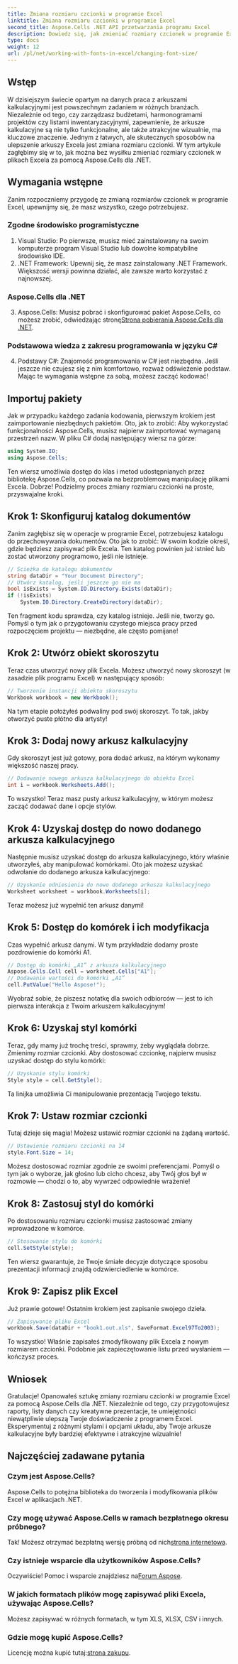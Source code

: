 ```yaml
---
title: Zmiana rozmiaru czcionki w programie Excel
linktitle: Zmiana rozmiaru czcionki w programie Excel
second_title: Aspose.Cells .NET API przetwarzania programu Excel
description: Dowiedz się, jak zmieniać rozmiary czcionek w programie Excel za pomocą Aspose.Cells dla .NET. Ten prosty przewodnik przeprowadzi Cię przez kodowanie krok po kroku, aby uczynić Twoje arkusze kalkulacyjne bardziej atrakcyjnymi.
type: docs
weight: 12
url: /pl/net/working-with-fonts-in-excel/changing-font-size/
---
```

## Wstęp
W dzisiejszym świecie opartym na danych praca z arkuszami kalkulacyjnymi jest powszechnym zadaniem w różnych branżach. Niezależnie od tego, czy zarządzasz budżetami, harmonogramami projektów czy listami inwentaryzacyjnymi, zapewnienie, że arkusze kalkulacyjne są nie tylko funkcjonalne, ale także atrakcyjne wizualnie, ma kluczowe znaczenie. Jednym z łatwych, ale skutecznych sposobów na ulepszenie arkuszy Excela jest zmiana rozmiaru czcionki. W tym artykule zagłębimy się w to, jak można bez wysiłku zmieniać rozmiary czcionek w plikach Excela za pomocą Aspose.Cells dla .NET. 
## Wymagania wstępne
Zanim rozpoczniemy przygodę ze zmianą rozmiarów czcionek w programie Excel, upewnijmy się, że masz wszystko, czego potrzebujesz.
### Zgodne środowisko programistyczne
1. Visual Studio: Po pierwsze, musisz mieć zainstalowany na swoim komputerze program Visual Studio lub dowolne kompatybilne środowisko IDE.
2. .NET Framework: Upewnij się, że masz zainstalowany .NET Framework. Większość wersji powinna działać, ale zawsze warto korzystać z najnowszej.
### Aspose.Cells dla .NET
3.  Aspose.Cells: Musisz pobrać i skonfigurować pakiet Aspose.Cells, co możesz zrobić, odwiedzając stronę[Strona pobierania Aspose.Cells dla .NET](https://releases.aspose.com/cells/net/).
### Podstawowa wiedza z zakresu programowania w języku C#
4. Podstawy C#: Znajomość programowania w C# jest niezbędna. Jeśli jeszcze nie czujesz się z nim komfortowo, rozważ odświeżenie podstaw. 
Mając te wymagania wstępne za sobą, możesz zacząć kodować!
## Importuj pakiety
Jak w przypadku każdego zadania kodowania, pierwszym krokiem jest zaimportowanie niezbędnych pakietów. Oto, jak to zrobić:
Aby wykorzystać funkcjonalności Aspose.Cells, musisz najpierw zaimportować wymaganą przestrzeń nazw. W pliku C# dodaj następujący wiersz na górze:
```csharp
using System.IO;
using Aspose.Cells;
```
Ten wiersz umożliwia dostęp do klas i metod udostępnianych przez bibliotekę Aspose.Cells, co pozwala na bezproblemową manipulację plikami Excela.
Dobrze! Podzielmy proces zmiany rozmiaru czcionki na proste, przyswajalne kroki. 
## Krok 1: Skonfiguruj katalog dokumentów
Zanim zagłębisz się w operacje w programie Excel, potrzebujesz katalogu do przechowywania dokumentów. Oto jak to zrobić:
W swoim kodzie określ, gdzie będziesz zapisywać plik Excela. Ten katalog powinien już istnieć lub zostać utworzony programowo, jeśli nie istnieje. 
```csharp
// Ścieżka do katalogu dokumentów
string dataDir = "Your Document Directory";
// Utwórz katalog, jeśli jeszcze go nie ma
bool isExists = System.IO.Directory.Exists(dataDir);
if (!isExists)
    System.IO.Directory.CreateDirectory(dataDir);
```
Ten fragment kodu sprawdza, czy katalog istnieje. Jeśli nie, tworzy go. Pomyśl o tym jak o przygotowaniu czystego miejsca pracy przed rozpoczęciem projektu — niezbędne, ale często pomijane!
## Krok 2: Utwórz obiekt skoroszytu
Teraz czas utworzyć nowy plik Excela. 
Możesz utworzyć nowy skoroszyt (w zasadzie plik programu Excel) w następujący sposób:
```csharp
// Tworzenie instancji obiektu skoroszytu
Workbook workbook = new Workbook();
```
Na tym etapie położyłeś podwaliny pod swój skoroszyt. To tak, jakby otworzyć puste płótno dla artysty!
## Krok 3: Dodaj nowy arkusz kalkulacyjny
Gdy skoroszyt jest już gotowy, pora dodać arkusz, na którym wykonamy większość naszej pracy.
```csharp
// Dodawanie nowego arkusza kalkulacyjnego do obiektu Excel
int i = workbook.Worksheets.Add();
```
To wszystko! Teraz masz pusty arkusz kalkulacyjny, w którym możesz zacząć dodawać dane i opcje stylów.
## Krok 4: Uzyskaj dostęp do nowo dodanego arkusza kalkulacyjnego
Następnie musisz uzyskać dostęp do arkusza kalkulacyjnego, który właśnie utworzyłeś, aby manipulować komórkami.
Oto jak możesz uzyskać odwołanie do dodanego arkusza kalkulacyjnego:
```csharp
// Uzyskanie odniesienia do nowo dodanego arkusza kalkulacyjnego
Worksheet worksheet = workbook.Worksheets[i];
```
Teraz możesz już wypełnić ten arkusz danymi!
## Krok 5: Dostęp do komórek i ich modyfikacja
Czas wypełnić arkusz danymi.
W tym przykładzie dodamy proste pozdrowienie do komórki A1. 
```csharp
// Dostęp do komórki „A1” z arkusza kalkulacyjnego
Aspose.Cells.Cell cell = worksheet.Cells["A1"];
// Dodawanie wartości do komórki „A1”
cell.PutValue("Hello Aspose!");
```
Wyobraź sobie, że piszesz notatkę dla swoich odbiorców — jest to ich pierwsza interakcja z Twoim arkuszem kalkulacyjnym!
## Krok 6: Uzyskaj styl komórki 
Teraz, gdy mamy już trochę treści, sprawmy, żeby wyglądała dobrze. Zmienimy rozmiar czcionki.
Aby dostosować czcionkę, najpierw musisz uzyskać dostęp do stylu komórki:
```csharp
// Uzyskanie stylu komórki
Style style = cell.GetStyle();
```
Ta linijka umożliwia Ci manipulowanie prezentacją Twojego tekstu. 
## Krok 7: Ustaw rozmiar czcionki
Tutaj dzieje się magia! Możesz ustawić rozmiar czcionki na żądaną wartość.
```csharp
// Ustawienie rozmiaru czcionki na 14
style.Font.Size = 14;
```
Możesz dostosować rozmiar zgodnie ze swoimi preferencjami. Pomyśl o tym jak o wyborze, jak głośno lub cicho chcesz, aby Twój głos był w rozmowie — chodzi o to, aby wywrzeć odpowiednie wrażenie!
## Krok 8: Zastosuj styl do komórki
Po dostosowaniu rozmiaru czcionki musisz zastosować zmiany wprowadzone w komórce.
```csharp
// Stosowanie stylu do komórki
cell.SetStyle(style);
```
Ten wiersz gwarantuje, że Twoje śmiałe decyzje dotyczące sposobu prezentacji informacji znajdą odzwierciedlenie w komórce. 
## Krok 9: Zapisz plik Excel
Już prawie gotowe! Ostatnim krokiem jest zapisanie swojego dzieła.
```csharp
// Zapisywanie pliku Excel
workbook.Save(dataDir + "book1.out.xls", SaveFormat.Excel97To2003);
```
To wszystko! Właśnie zapisałeś zmodyfikowany plik Excela z nowym rozmiarem czcionki. Podobnie jak zapieczętowanie listu przed wysłaniem — kończysz proces.
## Wniosek
Gratulacje! Opanowałeś sztukę zmiany rozmiaru czcionki w programie Excel za pomocą Aspose.Cells dla .NET. Niezależnie od tego, czy przygotowujesz raporty, listy danych czy kreatywne prezentacje, te umiejętności niewątpliwie ulepszą Twoje doświadczenie z programem Excel. Eksperymentuj z różnymi stylami i opcjami układu, aby Twoje arkusze kalkulacyjne były bardziej efektywne i atrakcyjne wizualnie!
## Najczęściej zadawane pytania
### Czym jest Aspose.Cells?
Aspose.Cells to potężna biblioteka do tworzenia i modyfikowania plików Excel w aplikacjach .NET.
### Czy mogę używać Aspose.Cells w ramach bezpłatnego okresu próbnego?
 Tak! Możesz otrzymać bezpłatną wersję próbną od nich[strona internetowa](https://releases.aspose.com/).
### Czy istnieje wsparcie dla użytkowników Aspose.Cells?
 Oczywiście! Pomoc i wsparcie znajdziesz na[Forum Aspose](https://forum.aspose.com/c/cells/9).
### W jakich formatach plików mogę zapisywać pliki Excela, używając Aspose.Cells?
Możesz zapisywać w różnych formatach, w tym XLS, XLSX, CSV i innych.
### Gdzie mogę kupić Aspose.Cells?
 Licencję można kupić tutaj:[strona zakupu](https://purchase.aspose.com/buy).
